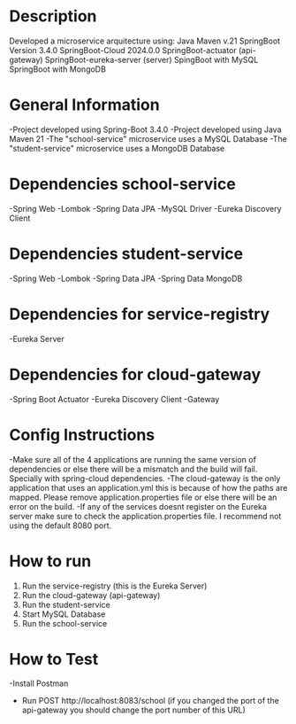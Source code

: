 # Description

Developed a microservice arquitecture using:
Java Maven v.21
SpringBoot Version 3.4.0
SpringBoot-Cloud 2024.0.0
SpringBoot-actuator (api-gateway)
SpringBoot-eureka-server (server)
SpingBoot with MySQL
SpringBoot with MongoDB

# General Information
-Project developed using Spring-Boot 3.4.0
-Project developed using Java Maven 21
-The "school-service" microservice uses a MySQL Database
-The "student-service" microservice uses a MongoDB Database

# Dependencies school-service
-Spring Web
-Lombok
-Spring Data JPA
-MySQL Driver
-Eureka Discovery Client

# Dependencies student-service
-Spring Web
-Lombok
-Spring Data JPA
-Spring Data MongoDB

# Dependencies for service-registry
-Eureka Server

# Dependencies for cloud-gateway
-Spring Boot Actuator
-Eureka Discovery Client
-Gateway

# Config Instructions
-Make sure all of the 4 applications are running the same version of dependencies or else there will be a mismatch
and the build will fail. Specially with spring-cloud dependencies.
-The cloud-gateway is the only application that uses an application.yml this is because of how the paths are mapped. Please remove application.properties file
or else there will be an error on the build. 
-If any of the services doesnt register on the Eureka server make sure to check the application.properties file. 
I recommend not using the default 8080 port. 

# How to run

1. Run the service-registry (this is the Eureka Server)
2. Run the cloud-gateway (api-gateway)
3. Run the student-service
4. Start MySQL Database
5. Run the school-service

# How to Test
-Install Postman
- Run POST http://localhost:8083/school (if you changed the port of the api-gateway you should change the port number of this URL)
